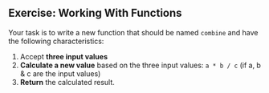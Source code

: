 ## Exercise: Working With Functions

Your task is to write a new function that should be named <code>combine</code> and have the following characteristics:

1. Accept <b>three input values</b>
2. <b>Calculate a new value</b> based on the three input values: <code>a * b / c</code> (if a, b & c are the input values)
3. <b>Return</b> the calculated result.
